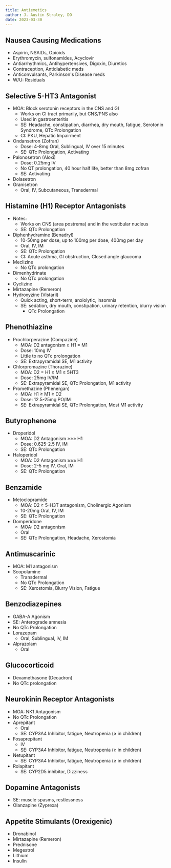 ```yaml
---
title: Antiemetics
author: J. Austin Straley, DO
date: 2023-03-30
---
```



## Nausea Causing Medications

- Aspirin, NSAIDs, Opioids
- Erythromycin, sulfonamides, Acyclovir
- Antiarrhythmics, Antihypertensives, Digoxin, Diuretics
- Contraception, Antidiabetic meds
- Anticonvulsants, Parkinson's Disease meds
- W/U: Residuals

## Selective 5-HT3 Antagonist

- MOA: Block serotonin receptors in the CNS and GI
    - Works on GI tract primarily, but CNS/PNS also
    - Used in gastroenteritis
    - SE: Headache, constipation, diarrhea, dry mouth, fatigue, Serotonin Syndrome, QTc Prolongation
    - CI: PKU, Hepatic Impairment
- Ondansetron (Zofran)
    - Dose: 4-8mg Oral, Sublingual, IV over 15 minutes
    - SE: QTc Prolongation, Activating
- Palonosetron (Aloxi)
    - Dose: 0.25mg IV
    - No QT prolongation, 40 hour half life, better than 8mg zofran
    - SE: Activating
- Dolasetron
- Granisetron
    - Oral, IV, Subcutaneous, Transdermal

## Histamine (H1) Receptor Antagonists

- Notes:
    - Works on CNS (area postrema) and in the vestibular nucleus
    - SE: QTc Prolongation
- Diphenhydramine (Benadryl)
    - 10-50mg per dose, up to 100mg per dose, 400mg per day
    - Oral, IV, IM
    - SE: QTc Prolongation
    - CI: Acute asthma, GI obstruction, Closed angle glaucoma
- Meclizine
    - No QTc prolongation
- Dimenhydrinate
    - No QTc prolongation
- Cyclizine
- Mirtazapine (Remeron)
- Hydroxyzine (Vistaril)
    - Quick acting, short-term, anxiolytic, insomnia
    - SE: sedation, dry mouth, constipation, urinary retention, blurry vision
        - QTc Prolongation

## Phenothiazine

- Prochlorperazine (Compazine)
    - MOA: D2 antagonism ≥ H1 = M1
    - Dose: 10mg IV
    - Little to no QTc prolongation
    - SE: Extrapyramidal SE, M1 activity
- Chlorpromazine (Thorazine)
    - MOA: D2 = H1 ≥ M1 ≥ 5HT3
    - Dose: 25mg IV/IM
    - SE: Extrapyramidal SE, QTc Prolongation, M1 activity
- Promethazine (Phenergan)
    - MOA: H1 ≥ M1 ≥ D2
    - Dose: 12.5-25mg PO/IM
    - SE: Extrapyramidal SE, QTc Prolongation, Most M1 activity

## Butyrophenone

- Droperidol
    - MOA: D2 Antagonism ≥≥≥ H1
    - Dose: 0.625-2.5 IV, IM
    - SE: QTc Prolongation
- Haloperidol
    - MOA: D2 Antagonism ≥≥≥ H1
    - Dose: 2-5 mg IV, Oral, IM
    - SE: QTc Prolongation

## Benzamide

- Metoclopramide
    - MOA: D2 ≥ 5-H3T antagonism, Cholinergic Agonism
    - 10-20mg Oral, IV, IM
    - SE: QTc Prolongation
- Domperidone
    - MOA: D2 antagonism
    - Oral
    - SE: QTc Prolongation, Headache, Xerostomia

## Antimuscarinic

- MOA: M1 antagonism
- Scopolamine
    - Transdermal
    - No QTc Prolongation
    - SE: Xerostomia, Blurry Vision, Fatigue

## Benzodiazepines

- GABA-A Agonism
- SE: Anterograde amnesia
- No QTc Prolongation
- Lorazepam
    - Oral, Sublingual, IV, IM
- Alprazolam
    - Oral

## Glucocorticoid

  - Dexamethasone (Decadron)
  - No QTc prolongation

## Neurokinin Receptor Antagonists

- MOA: NK1 Antagonism
- No QTc Prolongation
- Aprepitant
    - Oral
    - SE: CYP3A4 Inhibitor, fatigue, Neutropenia (≥ in children)
- Fosaprepitant
    - IV
    - SE: CYP3A4 Inhibitor, fatigue, Neutropenia (≥ in children)
- Netupitant
    - SE: CYP3A4 Inhibitor, fatigue, Neutropenia (≥ in children)
- Rolapitant
    - SE: CYP2D5 inhibitor, Dizziness

## Dopamine Antagonists

- SE: muscle spasms, restlessness
- Olanzapine (Zyprexa)

## Appetite Stimulants (Orexigenic)

- Dronabinol
- Mirtazapine (Remeron)
- Prednisone
- Megestrol
- Lithium
- Insulin
